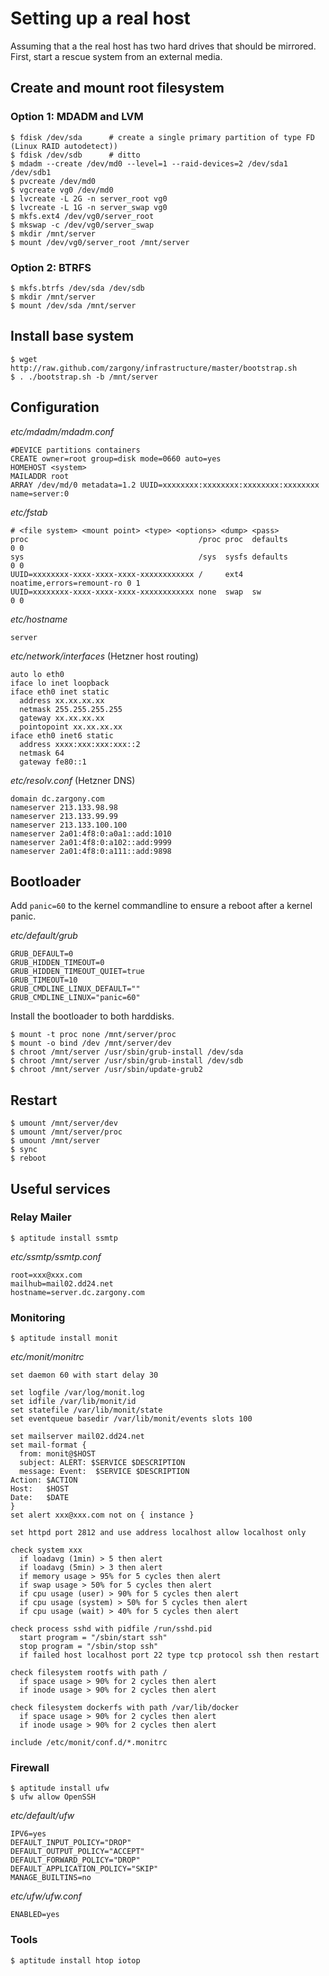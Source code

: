 # Setting up a real host

Assuming that a the real host has two hard drives that should be mirrored. First, start a rescue system from an external media.

## Create and mount root filesystem

### Option 1: MDADM and LVM

    $ fdisk /dev/sda      # create a single primary partition of type FD (Linux RAID autodetect))
    $ fdisk /dev/sdb      # ditto
    $ mdadm --create /dev/md0 --level=1 --raid-devices=2 /dev/sda1 /dev/sdb1
    $ pvcreate /dev/md0
    $ vgcreate vg0 /dev/md0
    $ lvcreate -L 2G -n server_root vg0
    $ lvcreate -L 1G -n server_swap vg0
    $ mkfs.ext4 /dev/vg0/server_root
    $ mkswap -c /dev/vg0/server_swap
    $ mkdir /mnt/server
    $ mount /dev/vg0/server_root /mnt/server

### Option 2: BTRFS

    $ mkfs.btrfs /dev/sda /dev/sdb
    $ mkdir /mnt/server
    $ mount /dev/sda /mnt/server

## Install base system

    $ wget http://raw.github.com/zargony/infrastructure/master/bootstrap.sh
    $ . ./bootstrap.sh -b /mnt/server

## Configuration

*etc/mdadm/mdadm.conf*

    #DEVICE partitions containers
    CREATE owner=root group=disk mode=0660 auto=yes
    HOMEHOST <system>
    MAILADDR root
    ARRAY /dev/md/0 metadata=1.2 UUID=xxxxxxxx:xxxxxxxx:xxxxxxxx:xxxxxxxx name=server:0

*etc/fstab*

    # <file system> <mount point> <type> <options> <dump> <pass>
    proc                                      /proc proc  defaults                  0 0
    sys                                       /sys  sysfs defaults                  0 0
    UUID=xxxxxxxx-xxxx-xxxx-xxxx-xxxxxxxxxxxx /     ext4  noatime,errors=remount-ro 0 1
    UUID=xxxxxxxx-xxxx-xxxx-xxxx-xxxxxxxxxxxx none  swap  sw                        0 0

*etc/hostname*

    server

*etc/network/interfaces* (Hetzner host routing)

    auto lo eth0
    iface lo inet loopback
    iface eth0 inet static
      address xx.xx.xx.xx
      netmask 255.255.255.255
      gateway xx.xx.xx.xx
      pointopoint xx.xx.xx.xx
    iface eth0 inet6 static
      address xxxx:xxx:xxx:xxx::2
      netmask 64
      gateway fe80::1

*etc/resolv.conf* (Hetzner DNS)

    domain dc.zargony.com
    nameserver 213.133.98.98
    nameserver 213.133.99.99
    nameserver 213.133.100.100
    nameserver 2a01:4f8:0:a0a1::add:1010
    nameserver 2a01:4f8:0:a102::add:9999
    nameserver 2a01:4f8:0:a111::add:9898

## Bootloader

Add `panic=60` to the kernel commandline to ensure a reboot after a kernel panic.

*etc/default/grub*

    GRUB_DEFAULT=0
    GRUB_HIDDEN_TIMEOUT=0
    GRUB_HIDDEN_TIMEOUT_QUIET=true
    GRUB_TIMEOUT=10
    GRUB_CMDLINE_LINUX_DEFAULT=""
    GRUB_CMDLINE_LINUX="panic=60"

Install the bootloader to both harddisks.

    $ mount -t proc none /mnt/server/proc
    $ mount -o bind /dev /mnt/server/dev
    $ chroot /mnt/server /usr/sbin/grub-install /dev/sda
    $ chroot /mnt/server /usr/sbin/grub-install /dev/sdb
    $ chroot /mnt/server /usr/sbin/update-grub2

## Restart

    $ umount /mnt/server/dev
    $ umount /mnt/server/proc
    $ umount /mnt/server
    $ sync
    $ reboot

## Useful services

### Relay Mailer

    $ aptitude install ssmtp

*etc/ssmtp/ssmtp.conf*

    root=xxx@xxx.com
    mailhub=mail02.dd24.net
    hostname=server.dc.zargony.com

### Monitoring

    $ aptitude install monit

*etc/monit/monitrc*

    set daemon 60 with start delay 30

    set logfile /var/log/monit.log
    set idfile /var/lib/monit/id
    set statefile /var/lib/monit/state
    set eventqueue basedir /var/lib/monit/events slots 100

    set mailserver mail02.dd24.net
    set mail-format {
      from: monit@$HOST
      subject: ALERT: $SERVICE $DESCRIPTION
      message: Event:  $SERVICE $DESCRIPTION
    Action: $ACTION
    Host:   $HOST
    Date:   $DATE
    }
    set alert xxx@xxx.com not on { instance }

    set httpd port 2812 and use address localhost allow localhost only

    check system xxx
      if loadavg (1min) > 5 then alert
      if loadavg (5min) > 3 then alert
      if memory usage > 95% for 5 cycles then alert
      if swap usage > 50% for 5 cycles then alert
      if cpu usage (user) > 90% for 5 cycles then alert
      if cpu usage (system) > 50% for 5 cycles then alert
      if cpu usage (wait) > 40% for 5 cycles then alert

    check process sshd with pidfile /run/sshd.pid
      start program = "/sbin/start ssh"
      stop program = "/sbin/stop ssh"
      if failed host localhost port 22 type tcp protocol ssh then restart

    check filesystem rootfs with path /
      if space usage > 90% for 2 cycles then alert
      if inode usage > 90% for 2 cycles then alert

    check filesystem dockerfs with path /var/lib/docker
      if space usage > 90% for 2 cycles then alert
      if inode usage > 90% for 2 cycles then alert

    include /etc/monit/conf.d/*.monitrc

### Firewall

    $ aptitude install ufw
    $ ufw allow OpenSSH

*etc/default/ufw*

    IPV6=yes
    DEFAULT_INPUT_POLICY="DROP"
    DEFAULT_OUTPUT_POLICY="ACCEPT"
    DEFAULT_FORWARD_POLICY="DROP"
    DEFAULT_APPLICATION_POLICY="SKIP"
    MANAGE_BUILTINS=no

*etc/ufw/ufw.conf*

    ENABLED=yes

### Tools

    $ aptitude install htop iotop
